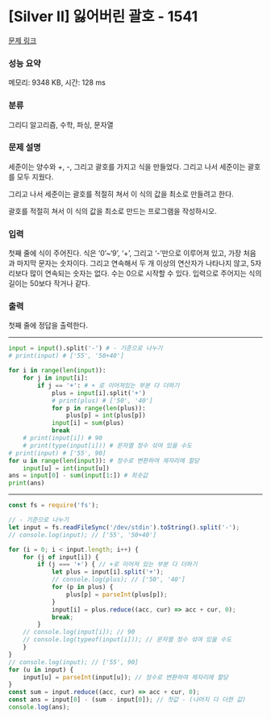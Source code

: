 # [Silver II] 잃어버린 괄호 - 1541 

[문제 링크](https://www.acmicpc.net/problem/1541) 

### 성능 요약

메모리: 9348 KB, 시간: 128 ms

### 분류

그리디 알고리즘, 수학, 파싱, 문자열

### 문제 설명

<p>세준이는 양수와 +, -, 그리고 괄호를 가지고 식을 만들었다. 그리고 나서 세준이는 괄호를 모두 지웠다.</p>

<p>그리고 나서 세준이는 괄호를 적절히 쳐서 이 식의 값을 최소로 만들려고 한다.</p>

<p>괄호를 적절히 쳐서 이 식의 값을 최소로 만드는 프로그램을 작성하시오.</p>

### 입력 

 <p>첫째 줄에 식이 주어진다. 식은 ‘0’~‘9’, ‘+’, 그리고 ‘-’만으로 이루어져 있고, 가장 처음과 마지막 문자는 숫자이다. 그리고 연속해서 두 개 이상의 연산자가 나타나지 않고, 5자리보다 많이 연속되는 숫자는 없다. 수는 0으로 시작할 수 있다. 입력으로 주어지는 식의 길이는 50보다 작거나 같다.</p>

### 출력 

 <p>첫째 줄에 정답을 출력한다.</p>

---
```python
input = input().split('-') # - 기준으로 나누기
# print(input) # ['55', '50+40']

for i in range(len(input)): 
    for j in input[i]:
        if j == '+': # + 로 이어져있는 부분 다 더하기
            plus = input[i].split('+')
            # print(plus) # ['50', '40']
            for p in range(len(plus)):
                plus[p] = int(plus[p])
            input[i] = sum(plus)
            break
    # print(input[i]) # 90
    # print(type(input[i])) # 문자열 정수 섞여 있을 수도
# print(input) # ['55', 90]
for u in range(len(input)): # 정수로 변환하여 제자리에 할당
    input[u] = int(input[u])
ans = input[0] - sum(input[1:]) # 최솟값
print(ans)
```
---
```javascript
const fs = require('fs');

// - 기준으로 나누기
let input = fs.readFileSync('/dev/stdin').toString().split('-');
// console.log(input); // ['55', '50+40']

for (i = 0; i < input.length; i++) {
    for (j of input[i]) {
        if (j === '+') { // +로 이어져 있는 부분 다 더하기
            let plus = input[i].split('+');
            // console.log(plus); // ['50', '40']
            for (p in plus) {
                plus[p] = parseInt(plus[p]);
            }
            input[i] = plus.reduce((acc, cur) => acc + cur, 0);
            break;
        }
    // console.log(input[i]); // 90
    // console.log(typeof(input[i])); // 문자열 정수 섞여 있을 수도
    }
}
// console.log(input); // ['55', 90]
for (u in input) {
    input[u] = parseInt(input[u]); // 정수로 변환하여 제자리에 할당
}
const sum = input.reduce((acc, cur) => acc + cur, 0); 
const ans = input[0] - (sum - input[0]); // 첫값 - (나머지 다 더한 값)
console.log(ans);
```
